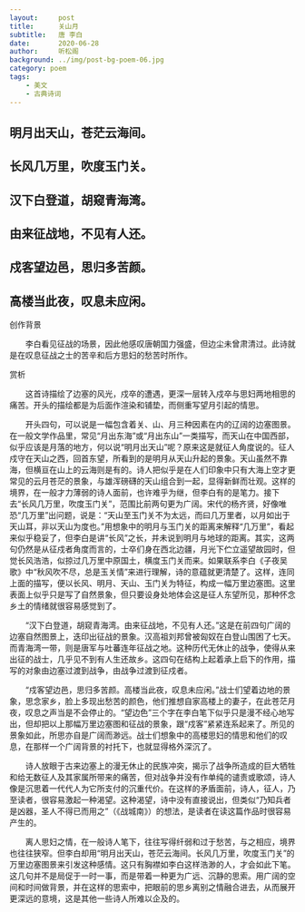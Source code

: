 ```yaml
---
layout:     post
title:      关山月
subtitle:   唐 李白
date:       2020-06-28
author:     听松阁
background: ../img/post-bg-poem-06.jpg
category: poem
tags:
    - 美文
    - 古典诗词
---
```


## 明月出天山，苍茫云海间。
## 长风几万里，吹度玉门关。
## 汉下白登道，胡窥青海湾。
## 由来征战地，不见有人还。
## 戍客望边邑，思归多苦颜。
## 高楼当此夜，叹息未应闲。







创作背景



　　李白看见征战的场景，因此他感叹唐朝国力强盛，但边尘未曾肃清过。此诗就是在叹息征战之士的苦辛和后方思妇的愁苦时所作。





赏析



　　这首诗描绘了边塞的风光，戍卒的遭遇，更深一层转入戍卒与思妇两地相思的痛苦。开头的描绘都是为后面作渲染和铺垫，而侧重写望月引起的情思。



　　开头四句，可以说是一幅包含着关、山、月三种因素在内的辽阔的边塞图景。在一般文学作品里，常见“月出东海”或“月出东山”一类描写，而天山在中国西部，似乎应该是月落的地方，何以说“明月出天山”呢？原来这是就征人角度说的。征人戍守在天山之西，回首东望，所看到的是明月从天山升起的景象。天山虽然不靠海，但横亘在山上的云海则是有的。诗人把似乎是在人们印象中只有大海上空才更常见的云月苍茫的景象，与雄浑磅礴的天山组合到一起，显得新鲜而壮观。这样的境界，在一般才力薄弱的诗人面前，也许难乎为继，但李白有的是笔力。接下去“长风几万里，吹度玉门关”，范围比前两句更为广阔。宋代的杨齐贤，好像唯恐“几万里”出问题，说是：“天山至玉门关不为太远，而曰几万里者，以月如出于天山耳，非以天山为度也。”用想象中的明月与玉门关的距离来解释“几万里”，看起来似乎稳妥了，但李白是讲“长风”之长，并未说到明月与地球的距离。其实，这两句仍然是从征戍者角度而言的，士卒们身在西北边疆，月光下伫立遥望故园时，但觉长风浩浩，似掠过几万里中原国土，横度玉门关而来。如果联系李白《子夜吴歌》中“秋风吹不尽，总是玉关情”来进行理解，诗的意蕴就更清楚了。这样，连同上面的描写，便以长风、明月、天山、玉门关为特征，构成一幅万里边塞图。这里表面上似乎只是写了自然景象，但只要设身处地体会这是征人东望所见，那种怀念乡土的情绪就很容易感觉到了。



　　“汉下白登道，胡窥青海湾。由来征战地，不见有人还。”这是在前四句广阔的边塞自然图景上，迭印出征战的景象。汉高祖刘邦曾被匈奴在白登山围困了七天。而青海湾一带，则是唐军与吐蕃连年征战之地。这种历代无休止的战争，使得从来出征的战士，几乎见不到有人生还故乡。这四句在结构上起着承上启下的作用，描写的对象由边塞过渡到战争，由战争过渡到征戍者。



　　“戍客望边邑，思归多苦颜。高楼当此夜，叹息未应闲。”战士们望着边地的景象，思念家乡，脸上多现出愁苦的颜色，他们推想自家高楼上的妻子，在此苍茫月夜，叹息之声当是不会停止的。“望边色”三个字在李白笔下似乎只是漫不经心地写出，但却把以上那幅万里边塞图和征战的景象，跟“戍客”紧紧连系起来了。所见的景象如此，所思亦自是广阔而渺远。战士们想象中的高楼思妇的情思和他们的叹息，在那样一个广阔背景的衬托下，也就显得格外深沉了。



　　诗人放眼于古来边塞上的漫无休止的民族冲突，揭示了战争所造成的巨大牺牲和给无数征人及其家属所带来的痛苦，但对战争并没有作单纯的谴责或歌颂，诗人像是沉思着一代代人为它所支付的沉重代价。在这样的矛盾面前，诗人，征人，乃至读者，很容易激起一种渴望。这种渴望，诗中没有直接说出，但类似“乃知兵者是凶器，圣人不得已而用之”（《战城南》）的想法，是读者在读这篇作品时很容易产生的。



　　离人思妇之情，在一般诗人笔下，往往写得纤弱和过于愁苦，与之相应，境界也往往狭窄。但李白却用“明月出天山，苍茫云海间。长风几万里，吹度玉门关”的万里边塞图景来引发这种感情。这只有胸襟如李白这样浩渺的人，才会如此下笔。这几句并不是局促于一时一事，而是带着一种更为广远、沉静的思索。用广阔的空间和时间做背景，并在这样的思索中，把眼前的思乡离别之情融合进去，从而展开更深远的意境，这是其他一些诗人所难以企及的。
